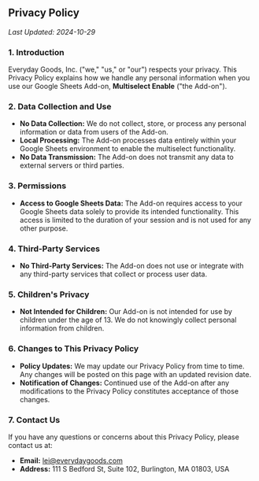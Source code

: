 ## **Privacy Policy**

_Last Updated: 2024-10-29_

### **1. Introduction**

Everyday Goods, Inc. ("we," "us," or "our") respects your privacy. This Privacy Policy explains how we handle any personal information when you use our Google Sheets Add-on, **Multiselect Enable** ("the Add-on").

### **2. Data Collection and Use**

- **No Data Collection:** We do not collect, store, or process any personal information or data from users of the Add-on.
- **Local Processing:** The Add-on processes data entirely within your Google Sheets environment to enable the multiselect functionality.
- **No Data Transmission:** The Add-on does not transmit any data to external servers or third parties.

### **3. Permissions**

- **Access to Google Sheets Data:** The Add-on requires access to your Google Sheets data solely to provide its intended functionality. This access is limited to the duration of your session and is not used for any other purpose.

### **4. Third-Party Services**

- **No Third-Party Services:** The Add-on does not use or integrate with any third-party services that collect or process user data.

### **5. Children's Privacy**

- **Not Intended for Children:** Our Add-on is not intended for use by children under the age of 13. We do not knowingly collect personal information from children.

### **6. Changes to This Privacy Policy**

- **Policy Updates:** We may update our Privacy Policy from time to time. Any changes will be posted on this page with an updated revision date.
- **Notification of Changes:** Continued use of the Add-on after any modifications to the Privacy Policy constitutes acceptance of those changes.

### **7. Contact Us**

If you have any questions or concerns about this Privacy Policy, please contact us at:

- **Email:** lei@everydaygoods.com
- **Address:** 111 S Bedford St, Suite 102, Burlington, MA 01803, USA
